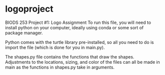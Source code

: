 # logoproject
BIODS 253 Project #1: Logo Assignment
To run this file, you will need to install python on your computer, ideally using conda or some sort of package manager. 

Python comes with the turtle library pre-installed, so all you need to do is import the file (which is done for you in main.py).

The shapes.py file contains the functions that draw the shapes. Adjustments to the locations, sizing, and color of the files can all be made in main as the functions in shapes.py take in arguments. 





